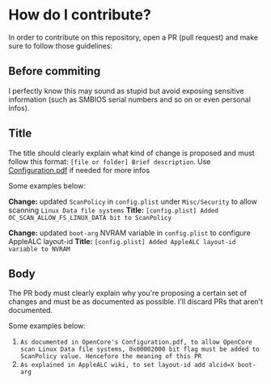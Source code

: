 # How do I contribute?

In order to contribute on this repository, open a PR (pull request) and make sure to follow those guidelines:

## Before commiting

I perfectly know this may sound as stupid but avoid exposing sensitive information (such as SMBIOS serial numbers and so on or even personal infos).

## Title

The title should clearly explain what kind of change is proposed and must follow this format: `[file or folder] Brief description`.
Use [Configuration.pdf](https://github.com/acidanthera/OpenCorePkg/blob/master/Docs/Configuration.pdf) if needed for more infos

Some examples below:

**Change:** updated `ScanPolicy` in `config.plist` under `Misc/Security` to allow scanning `Linux Data file systems`
**Title:** `[config.plist] Added OC_SCAN_ALLOW_FS_LINUX_DATA bit to ScanPolicy`

**Change:** updated `boot-arg` NVRAM variable in `config.plist` to configure AppleALC layout-id
**Title:** `[config.plist] Added AppleALC layout-id variable to NVRAM`

## Body

The PR body must clearly explain why you're proposing a certain set of changes and must be as documented as possible.
I'll discard PRs that aren't documented.

Some examples below:

1. `As documented in OpenCore's Configuration.pdf, to allow OpenCore scan Linux Data file systems, 0x00002000 bit flag must be added to ScanPolicy value. Hencefore the meaning of this PR`
2. `As explained in AppleALC wiki, to set layout-id add alcid=X boot-arg`


